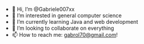 - 👋 Hi, I’m @Gabriele007xx
- 👀 I’m interested in general computer science
- 🌱 I’m currently learning Java and web development
- 💞️ I’m looking to collaborate on everything
- 📫 How to reach me: gabrol70@gmail.com!

<!---
Gabriele007xx/Gabriele007xx is a ✨ special ✨ repository because its `README.md` (this file) appears on your GitHub profile.
You can click the Preview link to take a look at your changes.
--->
